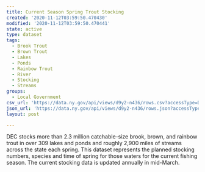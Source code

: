 ```yaml
---
title: Current Season Spring Trout Stocking
created: '2020-11-12T03:59:50.470430'
modified: '2020-11-12T03:59:50.470441'
state: active
type: dataset
tags:
  - Brook Trout
  - Brown Trout
  - Lakes
  - Ponds
  - Rainbow Trout
  - River
  - Stocking
  - Streams
groups:
  - Local Government
csv_url: 'https://data.ny.gov/api/views/d9y2-n436/rows.csv?accessType=DOWNLOAD'
json_url: 'https://data.ny.gov/api/views/d9y2-n436/rows.json?accessType=DOWNLOAD'
layout: post

---
```

DEC stocks more than 2.3 million catchable-size brook, brown, and rainbow trout in over 309 lakes and ponds and roughly 2,900 miles of streams across the state each spring. This dataset represents the planned stocking numbers, species and time of spring for those waters for the current fishing season.  The current stocking data is updated annually in mid-March.

